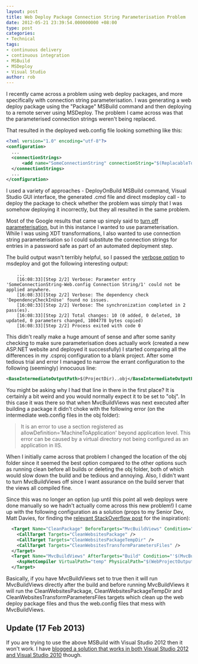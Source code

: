 ```yaml
---
layout: post
title: Web Deploy Package Connection String Parameterisation Problem
date: 2012-05-21 23:39:54.000000000 +08:00
type: post
categories:
- Technical
tags:
- continuous delivery
- continuous integration
- MSBuild
- MSDeploy
- Visual Studio
author: rob
---
```



I recently came across a problem using web deploy packages, and more specifically with connection string parameterisation. I was generating a web deploy package using the "Package" MSBuild command and then deploying to a remote server using MSDeploy. The problem I came across was that the parameterised connection strings weren't being replaced.



That resulted in the deployed web.config file looking something like this:



```xml
<?xml version="1.0" encoding="utf-8"?>
<configuration>
  ...
  <connectionStrings>
      <add name="SomeConnectionString" connectionString="$(ReplacableToken_SomeConnectionString-Web.config Connection String_0)" />
  </connectionStrings>
  ...
</configuration>
```



I used a variety of approaches - DeployOnBuild MSBuild command, Visual Studio GUI interface, the generated .cmd file and direct msdeploy call - to deploy the package to check whether the problem was simply that I was somehow deploying it incorrectly, but they all resulted in the same problem.



Most of the Google results that came up simply said to [turn off parameterisation](http://stackoverflow.com/questions/3629850/replacabletoken-when-using-web-config-transform), but in this instance I wanted to use parameterisation. While I was using XDT transformations, I also wanted to use connection string parameterisation so I could substitute the connection strings for entries in a password safe as part of an automated deployment step.



The build output wasn't terribly helpful, so I passed the [verbose option](http://technet.microsoft.com/en-us/library/dd569089(v=ws.10).aspx) to msdeploy and got the following interesting output:


```
    ...
    [16:08:33][Step 2/2] Verbose: Parameter entry 'SomeConnectionString-Web.config Connection String/1' could not be applied anywhere.
    [16:08:33][Step 2/2] Verbose: The dependency check 'DependencyCheckInUse' found no issues.
    [16:08:33][Step 2/2] Verbose: The synchronization completed in 2 pass(es).
    [16:08:33][Step 2/2] Total changes: 10 (0 added, 0 deleted, 10 updated, 0 parameters changed, 1004778 bytes copied)
    [16:08:33][Step 2/2] Process exited with code 0
```


This didn't really make a huge amount of sense and after some sanity checking to make sure parameterisation does actually work (created a new ASP.NET website and deployed it successfully) I started comparing all the differences in my .csproj configuration to a blank project. After some tedious trial and error I managed to narrow the errant configuration to the following (seemingly) innocuous line:



```xml
<BaseIntermediateOutputPath>$(ProjectDir)..obj</BaseIntermediateOutputPath>
```



You might be asking why I had that line in there in the first place? It is certainly a bit weird and you would normally expect it to be set to "obj". In this case it was there so that when MvcBuildViews was next executed after building a package it didn't choke with the following error (on the intermediate web.config files in the obj folder):



>  It is an error to use a section registered as allowDefinition='MachineToApplication' beyond application level.  This error can be caused by a virtual directory not being configured as an application in IIS.



When I initially came across that problem I changed the location of the obj folder since it seemed the best option compared to the other options such as running clean before all builds or deleting the obj folder, both of which would slow down the build and be tedious and annoying. Also, I didn't want to turn MvcBuildViews off since I want assurance on the build server that the views all compiled fine.



Since this was no longer an option (up until this point all web deploys were done manually so we hadn't actually come across this new problem!) I came up with the following configuration as a solution (props to my Senior Dev, Matt Davies, for finding the [relevant StackOverflow post](http://stackoverflow.com/a/5585393) for the inspiration):



```xml
  <Target Name="CleanPackage" BeforeTargets="MvcBuildViews" Condition="'$(MvcBuildViews)'=='true'">
    <CallTarget Targets="CleanWebsitesPackage" />
    <CallTarget Targets="CleanWebsitesPackageTempDir" />
    <CallTarget Targets="CleanWebsitesTransformParametersFiles" />
  </Target>
  <Target Name="MvcBuildViews" AfterTargets="Build" Condition="'$(MvcBuildViews)'=='true'">
    <AspNetCompiler VirtualPath="temp" PhysicalPath="$(WebProjectOutputDir)" />
  </Target>
```



Basically, if you have MvcBuildViews set to true then it will run MvcBuildViews directly after the build and before running MvcBuildViews it will run the CleanWebsitesPackage, CleanWebsitesPackageTempDir and CleanWebsitesTransformParametersFiles targets which clean up the web deploy package files and thus the web.config files that mess with MvcBuildViews.


## Update (17 Feb 2013)


If you are trying to use the above MSBuild with Visual Studio 2012 then it won't work. I have [blogged a solution that works in both Visual Studio 2012 and Visual Studio 2010](/blog/2013/02/17/running-aspnetcompiler-after-creating-web-deploy-package-using-visualstudio-2012-with-round-tripping-to-2010/ "Running AspNetCompiler after creating web deploy package using VisualStudio 2012 with round-tripping to 2010") though.

